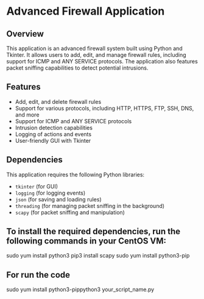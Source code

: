 # Advanced Firewall Application

## Overview
This application is an advanced firewall system built using Python and Tkinter. It allows users to add, edit, and manage firewall rules, including support for ICMP and ANY SERVICE protocols. The application also features packet sniffing capabilities to detect potential intrusions.

## Features
- Add, edit, and delete firewall rules
- Support for various protocols, including HTTP, HTTPS, FTP, SSH, DNS, and more
- Support for ICMP and ANY SERVICE protocols
- Intrusion detection capabilities
- Logging of actions and events
- User-friendly GUI with Tkinter

## Dependencies
This application requires the following Python libraries:
- `tkinter` (for GUI)
- `logging` (for logging events)
- `json` (for saving and loading rules)
- `threading` (for managing packet sniffing in the background)
- `scapy` (for packet sniffing and manipulation)

## To install the required dependencies, run the following commands in your CentOS VM:
sudo yum install python3
pip3 install scapy
sudo yum install python3-pip



## For run the code 
sudo yum install python3-pippython3 your_script_name.py



